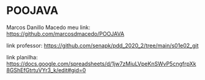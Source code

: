 # POOJAVA



Marcos Danillo Macedo
meu link:
https://github.com/marcosdmacedo/POOJAVA

link professor:
https://github.com/senapk/pdd_2020_2/tree/main/s01e02_git

link planilha:
https://docs.google.com/spreadsheets/d/1jw7zMiuLVpeKnSWvP5cngfrpXk8GShEfGtrtuVYr3_k/edit#gid=0